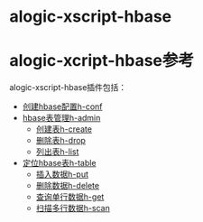 # alogic-xscript-hbase

alogic-xcript-hbase参考
======================

alogic-xscript-hbase插件包括：

- [创建hbase配置h-conf](h-conf.md)
- [hbase表管理h-admin](h-admin.md)
	- [创建表h-create](h-create.md)
	- [删除表h-drop](h-drop.md)
	- [列出表h-list](h-list.md)
- [定位hbase表h-table](h-table.md)
	- [插入数据h-put](h-put.md)
	- [删除数据h-delete](h-delete.md)
	- [查询单行数据h-get](h-get.md)
	- [扫描多行数据h-scan](h-scan.md)
